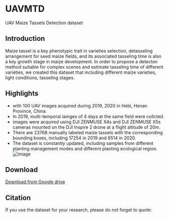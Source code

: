 # UAVMTD
UAV Maize Tassels Detection dataset
## Introduction
Maize tassel is a key phenotypic trait in varieties selection, detasseling arrangement for seed maize fields, and its associated tasseling time is also a key growth stage in maize development. In order to propose a detecton method suitable for complex scenes and estimate tasseling time of different varieties, we created this dataset
that including different maize varieties, light conditions, tasseling stages.
## Highlights
* with 100 UAV images acquired during 2019, 2020 in Hebi, Henan Province, China.
* In 2019, multi-temporal iamges of 4 days at the same field were collcted.
* images were acquired using DJI ZENMUSE X4s and DJI ZENMUSE X5s cameras mounted on the DJI Inspire 2 drone at a flight altitude of 20m.
* There are 23768 manually labeled maize tassels with the corresponding bounding boxes, including 17254 in 2019 and 6514 in 2020.
* The dataset is constantly updated, including samples from different planting management modes and different planting ecological region.  
![image](https://github.com/Xulizzz/UAVMTD/blob/main/samples%20under%20different%20conditions.png)
## Download
[Download from Google drive](https://drive.google.com/drive/folders/1VeoZWTCngvlwnoIjsfQ8Df5B3ohGaZ5r?usp=sharing)
## Citation
If you use the dataset for your research, please do not forget to quote:
